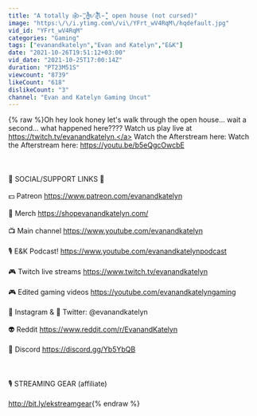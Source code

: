 ```yaml
---
title: "A totally n̷͕̹͆̾o̵̩̺̿̊r̵͇̭͋̒̽m̸̱̊̂a̵͈͌̊ͅl̵̼̖̽̐  open house (not cursed)"
image: "https:\/\/i.ytimg.com\/vi\/YFrt_wV4RqM\/hqdefault.jpg"
vid_id: "YFrt_wV4RqM"
categories: "Gaming"
tags: ["evanandkatelyn","Evan and Katelyn","E&K"]
date: "2021-10-26T19:51:12+03:00"
vid_date: "2021-10-25T17:00:14Z"
duration: "PT23M51S"
viewcount: "8739"
likeCount: "618"
dislikeCount: "3"
channel: "Evan and Katelyn Gaming Uncut"
---
```

{% raw %}Oh hey look honey let's walk through the open house... wait a second... what happened here???? Watch us play live at <a rel="nofollow" target="blank" href="https://twitch.tv/evanandkatelyn.">https://twitch.tv/evanandkatelyn.</a> Watch the Afterstream here: Watch the Afterstream here: <a rel="nofollow" target="blank" href="https://youtu.be/b5eQgcOwcbE">https://youtu.be/b5eQgcOwcbE</a><br /><br /><br /><br />🙌 SOCIAL/SUPPORT LINKS 🙌<br /><br />💵 Patreon <a rel="nofollow" target="blank" href="https://www.patreon.com/evanandkatelyn">https://www.patreon.com/evanandkatelyn</a><br /><br />👕 Merch <a rel="nofollow" target="blank" href="https://shopevanandkatelyn.com/">https://shopevanandkatelyn.com/</a><br /><br />📺 Main channel <a rel="nofollow" target="blank" href="https://www.youtube.com/evanandkatelyn">https://www.youtube.com/evanandkatelyn</a><br /><br />🎙️ E&amp;K Podcast! <a rel="nofollow" target="blank" href="https://www.youtube.com/evanandkatelynpodcast">https://www.youtube.com/evanandkatelynpodcast</a><br /><br />🎮 Twitch live streams <a rel="nofollow" target="blank" href="https://www.twitch.tv/evanandkatelyn">https://www.twitch.tv/evanandkatelyn</a><br /><br />🎮 Edited gaming videos <a rel="nofollow" target="blank" href="https://youtube.com/evanandkatelyngaming">https://youtube.com/evanandkatelyngaming</a><br /><br />📸 Instagram &amp; 📣 Twitter: @evanandkatelyn<br /><br />👽 Reddit <a rel="nofollow" target="blank" href="https://www.reddit.com/r/EvanandKatelyn">https://www.reddit.com/r/EvanandKatelyn</a><br /><br />💬 Discord <a rel="nofollow" target="blank" href="https://discord.gg/Yb5YbQB">https://discord.gg/Yb5YbQB</a><br /><br /><br /><br />🎙️ STREAMING GEAR (affiliate)<br /><br /><a rel="nofollow" target="blank" href="http://bit.ly/ekstreamgear">http://bit.ly/ekstreamgear</a>{% endraw %}
